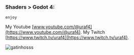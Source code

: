 ### Shaders > Godot 4:

`enjoy`


My Youtube [www.youtube.com/@uraf4](https://www.youtube.com/@uraf4).
My Twitch [https://www.twitch.tv/uraf4](https://www.twitch.tv/uraf4).

![ gatinhosss ](https://s.zst.com.br/cms-assets/2021/02/enxoval-para-gatos-capa-1-.jpg)
